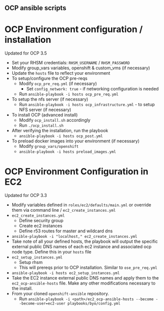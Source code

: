 OCP ansible scripts
---


# OCP Environment configuration / installation
Updated for OCP 3.5 

* Set your RHSM credentials: `RHSM_USERNAME` / `RHSM_PASSWORD`
* Modify group_vars variables, openshift & custom_vms (if necessary)
* Update the `hosts` file to reflect your environment
* To setup/configure the OCP pre-reqs
  * Modify `ocp_pre_req.yml` (if necessary)
    * Set `config_network: true` - if networking configuration is needed
  * Run `ansible-playbook -i hosts ocp_pre_req.yml`
* To setup the nfs server (if necessary)
  * Run `ansible-playbook -i hosts ocp_infrastructure.yml` - to setup NFS server (if necessary)
* To install OCP (advanced install)
  * Modify `ocp_install.sh` accordingly
  * Run `./ocp_install.sh`
* After verifying the installation, run the playbook
  * `ansible-playbook -i hosts ocp_post.yml`
* To preload docker images into your environment (if necessary)
  * Modify `group_vars/openshift`
  * `ansible-playbook -i hosts preload_images.yml`

 
# OCP Environment Configuration in EC2
Updated for OCP 3.3

* Modify variables defined in `roles/ec2/defaults/main.yml` or override them via command line / `ec2_create_instances.yml`
* `ec2_create_instances.yml`
  * Define security group
  * Create ec2 instances
  * Define r53 routes for master and wildcard dns
* `ansible-playbook -i "localhost," ec2_create_instances.yml`
* Take note of all your defined hosts, the playbook will output the specific external public DNS names of each ec2 instance and associated ocp node type.  Define this in your `hosts` file
* `ec2_setup_instances.yml`
  * Setup rhsm
  * This will prereqs prior to OCP installation.  Similar to `ose_pre_req.yml`
* `ansible-playbook -i hosts ec2_setup_instances.yml`
* Take the EC2 instance external public DNS names and apply them to the `ec2_ocp-ansible-hosts` file.  Make any other modifications necessary to the install.
* From your cloned `openshift-ansible` repository.  
  * Run `ansible-playbook -i <path>/ec2_ocp-ansible-hosts --become --become-user=ec2-user playbooks/byo/config.yml`